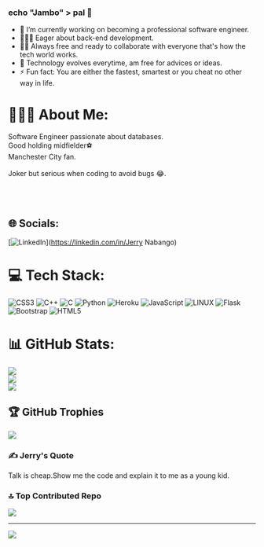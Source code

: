### echo "Jambo" > pal 👋


- 🔭 I’m currently working on becoming a professional software engineer.
- 👨🏾‍💻 Eager about back-end development.
- 🤝🏼 Always free and ready to collaborate with everyone that's how the tech world works.
- 🤔 Technology evolves everytime, am free for advices or ideas.
- ⚡ Fun fact: You are either the fastest, smartest or you cheat no other way in life.
# 💁🏿‍♂️ About Me:
Software Engineer passionate about databases.<br>
Good holding midfielder⚽<br>
Manchester City fan.<br>
<br>Joker but serious when coding to avoid bugs 😂.<br><br><br><br>

## 🌐 Socials:
[![LinkedIn](https://img.shields.io/badge/LinkedIn-%230077B5.svg?logo=linkedin&logoColor=white)](https://linkedin.com/in/Jerry Nabango) 

# 💻 Tech Stack:
![CSS3](https://img.shields.io/badge/css3-%231572B6.svg?style=for-the-badge&logo=css3&logoColor=white) ![C++](https://img.shields.io/badge/c++-%2300599C.svg?style=for-the-badge&logo=c%2B%2B&logoColor=white) ![C](https://img.shields.io/badge/c-%2300599C.svg?style=for-the-badge&logo=c&logoColor=white) ![Python](https://img.shields.io/badge/python-3670A0?style=for-the-badge&logo=python&logoColor=ffdd54) ![Heroku](https://img.shields.io/badge/heroku-%23430098.svg?style=for-the-badge&logo=heroku&logoColor=white) ![JavaScript](https://img.shields.io/badge/javascript-%23323330.svg?style=for-the-badge&logo=javascript&logoColor=%23F7DF1E) ![LINUX](https://img.shields.io/badge/Linux-FCC624?style=for-the-badge&logo=linux&logoColor=black) ![Flask](https://img.shields.io/badge/flask-%23000.svg?style=for-the-badge&logo=flask&logoColor=white) ![Bootstrap](https://img.shields.io/badge/bootstrap-%23563D7C.svg?style=for-the-badge&logo=bootstrap&logoColor=white) ![HTML5](https://img.shields.io/badge/html5-%23E34F26.svg?style=for-the-badge&logo=html5&logoColor=white)
# 📊 GitHub Stats:
![](https://github-readme-stats.vercel.app/api?username=jerrynabango&theme=highcontrast&hide_border=false&include_all_commits=true&count_private=true)<br/>
![](https://github-readme-streak-stats.herokuapp.com/?user=jerrynabango&theme=highcontrast&hide_border=false)<br/>
![](https://github-readme-stats.vercel.app/api/top-langs/?username=jerrynabango&theme=highcontrast&hide_border=false&include_all_commits=true&count_private=true&layout=compact)

## 🏆 GitHub Trophies
![](https://github-profile-trophy.vercel.app/?username=jerrynabango&theme=radical&no-frame=false&no-bg=false&margin-w=4)

### ✍️ Jerry's Quote
Talk is cheap.Show me the code and explain it to me as a young kid.

### 🔝 Top Contributed Repo
![](https://github-contributor-stats.vercel.app/api?username=jerrynabango&limit=5&theme=discord&combine_all_yearly_contributions=true)

---
[![](https://visitcount.itsvg.in/api?id=jerrynabango&icon=0&color=0)](https://visitcount.itsvg.in)

<!-- Proudly created with GPRM ( https://gprm.itsvg.in ) -->
